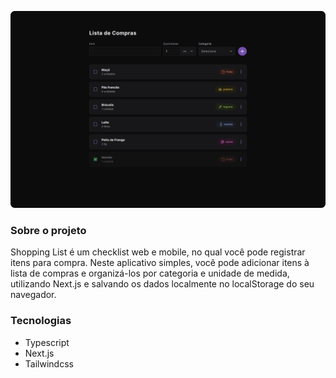 ![img](https://raw.githubusercontent.com/gleysonabreu/ota/main/imgs/shopping-list.png)

### Sobre o projeto

Shopping List é um checklist web e mobile, no qual você pode registrar itens para compra. Neste aplicativo simples, você pode adicionar itens à lista de compras e organizá-los por categoria e unidade de medida, utilizando Next.js e salvando os dados localmente no localStorage do seu navegador.

### Tecnologias

- Typescript
- Next.js
- Tailwindcss
